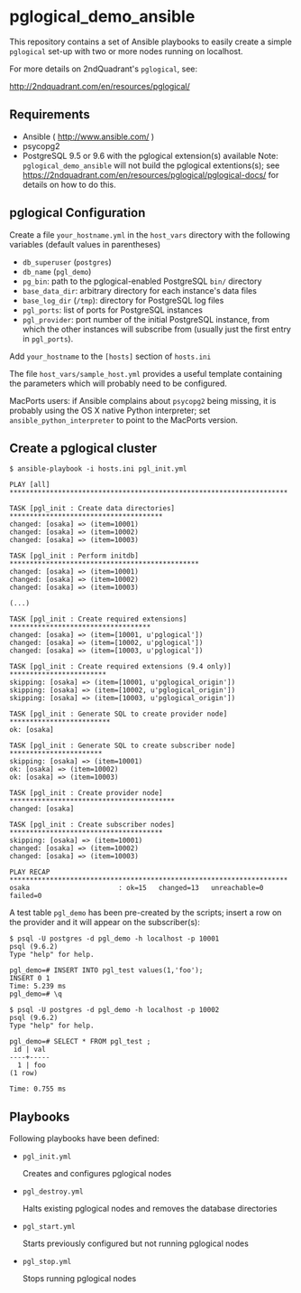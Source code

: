 pglogical_demo_ansible
======================

This repository contains a set of Ansible playbooks to easily
create a simple `pglogical` set-up with two or more nodes running
on localhost.

For more details on 2ndQuadrant's `pglogical`, see:

  http://2ndquadrant.com/en/resources/pglogical/


Requirements
------------

- Ansible ( http://www.ansible.com/ )
- psycopg2
- PostgreSQL 9.5 or 9.6 with the pglogical extension(s) available
  Note: `pglogical_demo_ansible` will not build the pglogical extentions(s);
  see https://2ndquadrant.com/en/resources/pglogical/pglogical-docs/ for details
  on how to do this.


pglogical Configuration
-----------------------

Create a file `your_hostname.yml` in the `host_vars` directory
with the following variables (default values in parentheses)

- `db_superuser` (`postgres`)
- `db_name` (`pgl_demo`)
- `pg_bin`: path to the pglogical-enabled PostgreSQL `bin/` directory
- `base_data_dir`: arbitrary directory for each instance's data files
- `base_log_dir` (`/tmp`): directory for PostgreSQL log files
- `pgl_ports`: list of ports for PostgreSQL instances
- `pgl_provider`: port number of the initial PostgreSQL instance,
  from which the other instances will subscribe from (usually just
  the first entry in `pgl_ports`).

Add `your_hostname` to the `[hosts]` section of `hosts.ini`

The file `host_vars/sample_host.yml` provides a useful template containing the
parameters which will probably need to be configured.

MacPorts users: if Ansible complains about `psycopg2` being missing, it is
probably using the OS X native Python interpreter; set `ansible_python_interpreter`
to point to the MacPorts version.


Create a pglogical cluster
--------------------------

    $ ansible-playbook -i hosts.ini pgl_init.yml

    PLAY [all] *********************************************************************

    TASK [pgl_init : Create data directories] **************************************
    changed: [osaka] => (item=10001)
    changed: [osaka] => (item=10002)
    changed: [osaka] => (item=10003)

    TASK [pgl_init : Perform initdb] ***********************************************
    changed: [osaka] => (item=10001)
    changed: [osaka] => (item=10002)
    changed: [osaka] => (item=10003)

    (...)

    TASK [pgl_init : Create required extensions] ***********************************
    changed: [osaka] => (item=[10001, u'pglogical'])
    changed: [osaka] => (item=[10002, u'pglogical'])
    changed: [osaka] => (item=[10003, u'pglogical'])

    TASK [pgl_init : Create required extensions (9.4 only)] ************************
    skipping: [osaka] => (item=[10001, u'pglogical_origin'])
    skipping: [osaka] => (item=[10002, u'pglogical_origin'])
    skipping: [osaka] => (item=[10003, u'pglogical_origin'])

    TASK [pgl_init : Generate SQL to create provider node] *************************
    ok: [osaka]

    TASK [pgl_init : Generate SQL to create subscriber node] ***********************
    skipping: [osaka] => (item=10001)
    ok: [osaka] => (item=10002)
    ok: [osaka] => (item=10003)

    TASK [pgl_init : Create provider node] *****************************************
    changed: [osaka]

    TASK [pgl_init : Create subscriber nodes] **************************************
    skipping: [osaka] => (item=10001)
    changed: [osaka] => (item=10002)
    changed: [osaka] => (item=10003)

    PLAY RECAP *********************************************************************
    osaka                      : ok=15   changed=13   unreachable=0    failed=0

A test table `pgl_demo` has been pre-created by the scripts; insert a row on
the provider and it will appear on the subscriber(s):

    $ psql -U postgres -d pgl_demo -h localhost -p 10001
    psql (9.6.2)
    Type "help" for help.

    pgl_demo=# INSERT INTO pgl_test values(1,'foo');
    INSERT 0 1
    Time: 5.239 ms
    pgl_demo=# \q

    $ psql -U postgres -d pgl_demo -h localhost -p 10002
    psql (9.6.2)
    Type "help" for help.

    pgl_demo=# SELECT * FROM pgl_test ;
     id | val
    ----+-----
      1 | foo
    (1 row)

    Time: 0.755 ms

Playbooks
---------

Following playbooks have been defined:

- `pgl_init.yml`

  Creates and configures pglogical nodes

- `pgl_destroy.yml`

  Halts existing pglogical nodes and removes the database directories

- `pgl_start.yml`

  Starts previously configured but not running pglogical nodes

- `pgl_stop.yml`

  Stops running pglogical nodes
  
